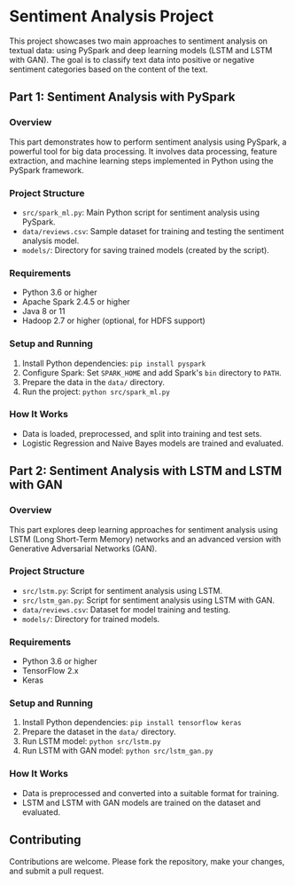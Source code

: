 # Sentiment Analysis Project

This project showcases two main approaches to sentiment analysis on textual data: using PySpark and deep learning models (LSTM and LSTM with GAN). The goal is to classify text data into positive or negative sentiment categories based on the content of the text.

## Part 1: Sentiment Analysis with PySpark

### Overview
This part demonstrates how to perform sentiment analysis using PySpark, a powerful tool for big data processing. It involves data processing, feature extraction, and machine learning steps implemented in Python using the PySpark framework.

### Project Structure
- `src/spark_ml.py`: Main Python script for sentiment analysis using PySpark.
- `data/reviews.csv`: Sample dataset for training and testing the sentiment analysis model.
- `models/`: Directory for saving trained models (created by the script).

### Requirements
- Python 3.6 or higher
- Apache Spark 2.4.5 or higher
- Java 8 or 11
- Hadoop 2.7 or higher (optional, for HDFS support)

### Setup and Running
1. Install Python dependencies: `pip install pyspark`
2. Configure Spark: Set `SPARK_HOME` and add Spark's `bin` directory to `PATH`.
3. Prepare the data in the `data/` directory.
4. Run the project: `python src/spark_ml.py`

### How It Works
- Data is loaded, preprocessed, and split into training and test sets.
- Logistic Regression and Naive Bayes models are trained and evaluated.

## Part 2: Sentiment Analysis with LSTM and LSTM with GAN

### Overview
This part explores deep learning approaches for sentiment analysis using LSTM (Long Short-Term Memory) networks and an advanced version with Generative Adversarial Networks (GAN).

### Project Structure
- `src/lstm.py`: Script for sentiment analysis using LSTM.
- `src/lstm_gan.py`: Script for sentiment analysis using LSTM with GAN.
- `data/reviews.csv`: Dataset for model training and testing.
- `models/`: Directory for trained models.

### Requirements
- Python 3.6 or higher
- TensorFlow 2.x
- Keras

### Setup and Running
1. Install Python dependencies: `pip install tensorflow keras`
2. Prepare the dataset in the `data/` directory.
3. Run LSTM model: `python src/lstm.py`
4. Run LSTM with GAN model: `python src/lstm_gan.py`

### How It Works
- Data is preprocessed and converted into a suitable format for training.
- LSTM and LSTM with GAN models are trained on the dataset and evaluated.

## Contributing
Contributions are welcome. Please fork the repository, make your changes, and submit a pull request.
